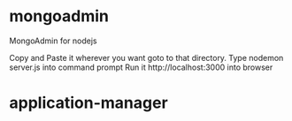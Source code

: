 # mongoadmin
MongoAdmin for nodejs

Copy and Paste it wherever you want
goto to that directory.
Type nodemon server.js into command prompt
Run it http://localhost:3000 into browser
# application-manager
